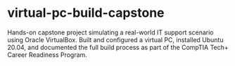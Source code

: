 # virtual-pc-build-capstone
 Hands-on capstone project simulating a real-world IT support scenario using Oracle VirtualBox. Built and configured a virtual PC, installed Ubuntu 20.04, and documented the full build process as part of the CompTIA Tech+ Career Readiness Program.

